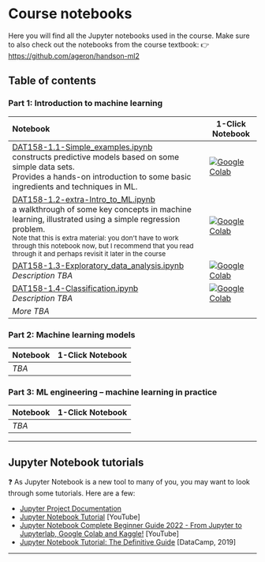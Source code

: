 
# Course notebooks

Here you will find all the Jupyter notebooks used in the course. Make sure to also check out the notebooks from the course textbook: :point_right: https://github.com/ageron/handson-ml2 

## Table of contents 


### Part 1: Introduction to machine learning

| Notebook    |      1-Click Notebook      |
|:----------|------|
|  [DAT158-1.1-Simple_examples.ipynb](https://nbviewer.org/github/alu042/DAT158-2022/tree/main/notebooks/DAT158-1.1-Simple_examples.ipynb)  <br>constructs predictive models based on some simple data sets. <br>Provides a hands-on introduction to some basic ingredients and techniques in ML. | [![Google Colab](https://colab.research.google.com/assets/colab-badge.svg)](https://colab.research.google.com/github/alu042/DAT158ML-2022/blob/main/notebooks/DAT158-1.1-Simple_examples.ipynb)|
|  [DAT158-1.2-extra-Intro_to_ML.ipynb](https://nbviewer.org/github/alu042/DAT158-2022/tree/main/notebooks/DAT158-1.2-extra-Intro_to_ML.ipynb)  <br>a walkthrough of some key concepts in machine learning, illustrated using a simple regression problem.<br> <small>Note that this is extra material: you don't have to work through this notebook now, but I recommend that you read through it and perhaps revisit it later in the course</small>| [![Google Colab](https://colab.research.google.com/assets/colab-badge.svg)](https://colab.research.google.com/github/alu042/DAT158ML-2022/blob/main/notebooks/DAT158-1.2-extra-Intro_to_ML.ipynb)|
|[DAT158-1.3-Exploratory_data_analysis.ipynb](https://nbviewer.org/github/alu042/DAT158-2022/tree/main/notebooks/DAT158-1.3-Exploratory_data_analysis.ipynb)<br>_Description TBA_|[![Google Colab](https://colab.research.google.com/assets/colab-badge.svg)]()|
|[DAT158-1.4-Classification.ipynb](https://nbviewer.org/github/alu042/DAT158-2022/tree/main/notebooks/DAT158-1.3-Classification.ipynb)<br>_Description TBA_|[![Google Colab](https://colab.research.google.com/assets/colab-badge.svg)]()|
|_More TBA_||

### Part 2: Machine learning models
| Notebook    |      1-Click Notebook      |
|:----------|------|
|_TBA_||


### Part 3: ML engineering &ndash; machine learning in practice
| Notebook    |      1-Click Notebook      |
|:----------|------|
|_TBA_||



---

## Jupyter Notebook tutorials

:question: As Jupyter Notebook is a new tool to many of you, you may want to look through some tutorials. Here are a few: 
* [Jupyter Project Documentation](https://docs.jupyter.org/en/latest/)
* [Jupyter Notebook Tutorial](https://www.youtube.com/watch?v=DKiI6NfSIe8) [YouTube]
* [Jupyter Notebook Complete Beginner Guide 2022 - From Jupyter to Jupyterlab, Google Colab and Kaggle!](https://www.youtube.com/watch?v=5pf0_bpNbkw) [YouTube]
* [Jupyter Notebook Tutorial: The Definitive Guide](https://www.datacamp.com/community/tutorials/tutorial-jupyter-notebook) [DataCamp, 2019]

---
